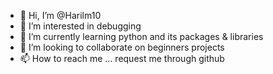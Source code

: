 - 👋 Hi, I’m @Harilm10
- 👀 I’m interested in debugging
- 🌱 I’m currently learning python and its packages & libraries
- 💞️ I’m looking to collaborate on beginners projects
- 📫 How to reach me ... request me through github

<!---
Harilm10/Harilm10 is a ✨ special ✨ repository because its `README.md` (this file) appears on your GitHub profile.
You can click the Preview link to take a look at your changes.
--->
